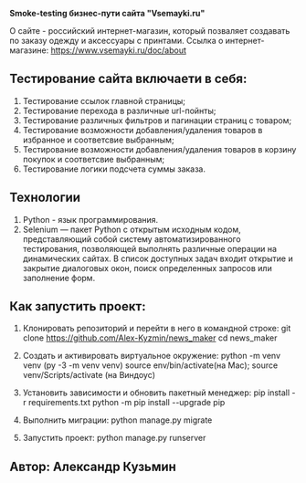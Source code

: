 **Smoke-testing бизнес-пути сайта "Vsemayki.ru"**

О сайте - российский интернет-магазин, который позваляет создавать по заказу одежду и аксессуары с принтами.
Ссылка о интернет-магазине: https://www.vsemayki.ru/doc/about

## Тестирование сайта включаети в себя:
1. Тестирование ссылок главной страницы;
2. Тестирование перехода в различные url-пойнты;
3. Тестирование различных фильтров и пагинации страниц с товаром;
4. Тестирование возможности добавления/удаления товаров в избранное и соответсвие выбранным;
5. Тестирование возможности добавления/удаления товаров в корзину покупок и соответсвие выбранным;
6. Тестирование логики подсчета суммы заказа.

## Технологии
1. Python - язык программирования.
2. Selenium — пакет Python с открытым исходным кодом, представляющий собой систему автоматизированного тестирования,
позволяющей выполнять различные операции на динамических сайтах. 
В список доступных задач входит открытие и закрытие диалоговых окон, поиск определенных запросов или заполнение форм. 

## Как запустить проект:
1. Клонировать репозиторий и перейти в него в командной строке:
git clone https://github.com/Alex-Kyzmin/news_maker
cd news_maker

2. Создать и активировать виртуальное окружение:
python -m venv venv (py -3 -m venv venv)
source env/bin/activate(на Мас); source venv/Scripts/activate (на Виндоус)

3. Установить зависимости и обновить пакетный менеджер:
pip install -r requirements.txt
python -m pip install --upgrade pip

4. Выполнить миграции: 
python manage.py migrate

5. Запустить проект: 
python manage.py runserver


## Автор: Александр Кузьмин